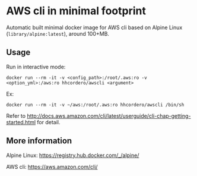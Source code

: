 AWS cli in minimal footprint
============================

Automatic built minimal docker image for AWS cli based on Alpine Linux (`library/alpine:latest`), around 100+MB.

## Usage

Run in interactive mode:
```
docker run --rm -it -v <config_path>:/root/.aws:ro -v <option_yml>:/aws:ro hhcordero/awscli <argument>
```

Ex:
```
docker run --rm -it -v ~/aws:/root/.aws:ro hhcordero/awscli /bin/sh
```

Refer to <http://docs.aws.amazon.com/cli/latest/userguide/cli-chap-getting-started.html> for detail.

## More information
Alpine Linux: <https://registry.hub.docker.com/_/alpine/>

AWS cli: <https://aws.amazon.com/cli/>
